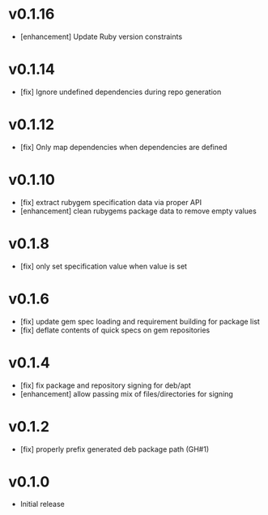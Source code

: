 # v0.1.16
* [enhancement] Update Ruby version constraints

# v0.1.14
* [fix] Ignore undefined dependencies during repo generation

# v0.1.12
* [fix] Only map dependencies when dependencies are defined

# v0.1.10
* [fix] extract rubygem specification data via proper API
* [enhancement] clean rubygems package data to remove empty values

# v0.1.8
* [fix] only set specification value when value is set

# v0.1.6
* [fix] update gem spec loading and requirement building for package list
* [fix] deflate contents of quick specs on gem repositories

# v0.1.4
* [fix] fix package and repository signing for deb/apt
* [enhancement] allow passing mix of files/directories for signing

# v0.1.2
* [fix] properly prefix generated deb package path (GH#1)

# v0.1.0
* Initial release
